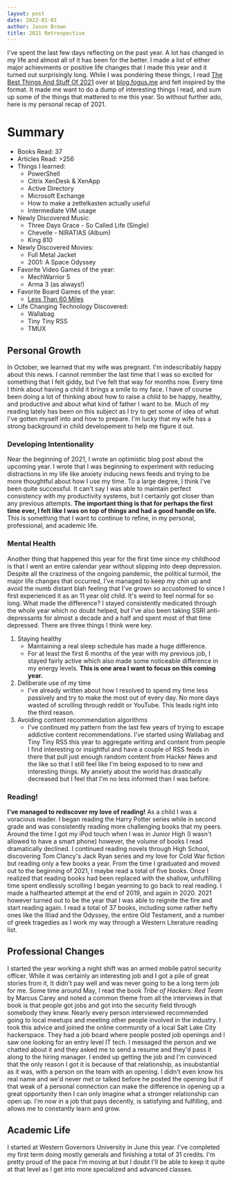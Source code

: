 ```yaml
---
layout: post
date: 2022-01-01
author: Jason Brown
title: 2021 Retrospective
---
```

I've spent the last few days reflecting on the past year. A lot has changed in my life and almost all of it has been for the better. I made a list of either major achievments or positive life changes that I made this year and it turned out surprisingly long. While I was pondering these things, I read [The Best Things And Stuff Of 2021](http://blog.fogus.me/2021/12/27/the-best-things-and-stuff-of-2021/) over at [blog.fogus.me](blog.fogus.me) and felt inspired by the format. It made me want to do a dump of interesting things I read, and sum up some of the things that mattered to me this year. So without further ado, here is my personal recap of 2021.

# Summary
* Books Read: 37
* Articles Read: >256
* Things I learned:
	* PowerShell
	* Citrix XenDesk & XenApp
	* Active Directory
	* Microsoft Exchange
	* How to make a zettelkasten actually useful
	* Intermediate VIM usage
* Newly Discovered Music:
	* Three Days Grace - So Called Life (Single)
	* Chevelle - NIRATIAS (Album)
	* King 810
* Newly Discovered Movies:
	* Full Metal Jacket
	* 2001: A Space Odyssey
* Favorite Video Games of the year:
	* MechWarrior 5
	* Arma 3 (as always!)
* Favorite Board Games of the year:
	* [Less Than 60 Miles](https://trlgames.com/c3-less-than-60-miles/)
* Life Changing Technology Discovered:
	* Wallabag
	* Tiny Tiny RSS
	* TMUX

## Personal Growth
In October, we learned that my wife was pregnant. I'm indescribably happy about this news. I cannot remmber the last time that I was so excited for something that I felt giddy, but I've felt that way for months now. Every time I think about having a child it brings a smile to my face. I have of course been doing a lot of thinking about how to raise a child to be happy, healthy, and productive and about what kind of father I want to be. Much of my reading lately has been on this subject as I try to get some of idea of what I've gotten myself into and how to prepare. I'm lucky that my wife has a strong background in child developement to help me figure it out.

### Developing Intentionality
Near the beginning of 2021, I wrote an optimistic blog post about the upcoming year. I wrote that I was beginning to experiment with reducing distractions in my life like anxiety inducing news feeds and trying to be more thoughtful about how I use my time. To a large degree, I think I've been quite successful. It can't say I was able to maintain perfect consistency with my productivity systems, but I certainly got closer than any previous attempts. **The important thing is that for perhaps the first time ever, I felt like I was on top of things and had a good handle on life.** This is something that I want to continue to refine, in my personal, professional, and academic life.

### Mental Health
Another thing that happened this year for the first time since my childhood is that I went an entire calendar year without slipping into deep depression. Despite all the craziness of the ongoing pandemic, the political turmoil, the major life changes that occurred, I've managed to keep my chin up and avoid the numb distant blah feeling that I've grown so accustomed to since I first experienced it as an 11 year old child. It's weird to feel normal for so long. What made the difference? I stayed consistently medicated through the whole year which no doubt helped, but I've also been taking SSRI anti-depressants for almost a decade and a half and spent most of that time depressed. There are three things I think were key.

1. Staying healthy
	* Maintaining a real sleep schedule has made a huge difference.
	* For at least the first 6 months of the year with my previous job, I stayed fairly active which also made some noticeable difference in my energy levels. **This is one area I want to focus on this coming year.**
2. Deliberate use of my time
	* I've already written about how I resolved to spend my time less passively and try to make the most out of every day. No more days wasted of scrolling through reddit or YouTube. This leads right into the third reason.
3. Avoiding content recommendation algorithms
	* I've continued my pattern from the last few years of trying to escape addictive content recommendations. I've started using Wallabag and Tiny Tiny RSS this year to aggregate writing and content from people I find interesting or insightful and have a couple of RSS feeds in there that pull just enough random content from Hacker News and the like so that I still feel like I'm being exposed to to new and interesting things. My anxiety about the world has drastically decreased but I feel that I'm no less informed than I was before.

### Reading!
**I've managed to rediscover my love of reading!** As a child I was a voracious reader. I began reading the Harry Potter series while in second grade and was consistently reading more challenging books that my peers. Around the time I got my iPod touch when I was in Junior High (I wasn't allowed to have a smart phone) however, the volume of books I read dramatically declined. I continued reading novels through High School, discovering Tom Clancy's Jack Ryan series and my love for Cold War fiction but reading only a few books a year. From the time I graduated and moved out to the beginning of 2021, I maybe read a total of five books. Once I realized that reading books had been replaced with the shallow, unfulfilling time spent endlessly scrolling I began yearning to go back to real reading. I made a halfhearted attempt at the end of 2019, and again in 2020. 2021 however turned out to be the year that I was able to reignite the fire and start reading again. I read a total of 37 books, including some rather hefty ones like the Illiad and the Odyssey, the entire Old Testament, and a number of greek tragedies as I work my way through a Western Literature reading list.

## Professional Changes
I started the year working a night shift was an armed mobile patrol security officer. While it was certainly an interesting job and I got a pile of great stories from it, It didn't pay well and was never going to be a long term job for me. Some time around May, I read the book *Tribe of Hackers: Red Team* by Marcus Carey and noted a common theme from all the interviews in that book is that people got jobs and got into the security field through somebody they knew. Nearly every person interviewed recommended going to local meetups and meeting other people involved in the industry. I took this advice and joined the online community of a local Salt Lake City hackerspace. They had a job board where people posted job openings and I saw one looking for an entry level IT tech. I messaged the person and we chatted about it and they asked me to send a resume and they'd pass it along to the hiring manager. I ended up getting the job and I'm convinced that the only reason I got it is because of that relationship, as insubstantial as it was, with a person on the team with an opening. I didn't even know his real name and we'd never met or talked before he posted the opening but if that weak of a personal connection can make the difference in opening up a great opportunity then I can only imagine what a stronger relationship can open up. I'm now in a job that pays decently, is satisfying and fulfilling, and allows me to constantly learn and grow.

## Academic Life
I started at Western Governors University in June this year. I've completed my first term doing mostly generals and finishing a total of 31 credits. I'm pretty proud of the pace I'm moving at but I doubt I'll be able to keep it quite at that level as I get into more specialized and advanced classes.
